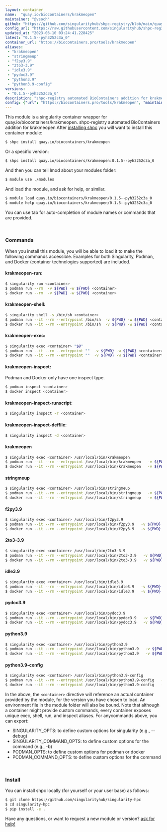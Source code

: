 ```yaml
---
layout: container
name:  "quay.io/biocontainers/krakmeopen"
maintainer: "@vsoch"
github: "https://github.com/singularityhub/shpc-registry/blob/main/quay.io/biocontainers/krakmeopen/container.yaml"
config_url: "https://raw.githubusercontent.com/singularityhub/shpc-registry/main/quay.io/biocontainers/krakmeopen/container.yaml"
updated_at: "2023-03-10 03:24:41.228425"
latest: "0.1.5--pyh3252c3a_0"
container_url: "https://biocontainers.pro/tools/krakmeopen"
aliases:
 - "krakmeopen"
 - "stringmeup"
 - "f2py3.9"
 - "2to3-3.9"
 - "idle3.9"
 - "pydoc3.9"
 - "python3.9"
 - "python3.9-config"
versions:
 - "0.1.5--pyh3252c3a_0"
description: "shpc-registry automated BioContainers addition for krakmeopen"
config: {"url": "https://biocontainers.pro/tools/krakmeopen", "maintainer": "@vsoch", "description": "shpc-registry automated BioContainers addition for krakmeopen", "latest": {"0.1.5--pyh3252c3a_0": "sha256:9a0fd04ad0d539f0249980c85203fd6dcbe5b7046e745569c867d129aa4bcf89"}, "tags": {"0.1.5--pyh3252c3a_0": "sha256:9a0fd04ad0d539f0249980c85203fd6dcbe5b7046e745569c867d129aa4bcf89"}, "docker": "quay.io/biocontainers/krakmeopen", "aliases": {"krakmeopen": "/usr/local/bin/krakmeopen", "stringmeup": "/usr/local/bin/stringmeup", "f2py3.9": "/usr/local/bin/f2py3.9", "2to3-3.9": "/usr/local/bin/2to3-3.9", "idle3.9": "/usr/local/bin/idle3.9", "pydoc3.9": "/usr/local/bin/pydoc3.9", "python3.9": "/usr/local/bin/python3.9", "python3.9-config": "/usr/local/bin/python3.9-config"}}
---
```


This module is a singularity container wrapper for quay.io/biocontainers/krakmeopen.
shpc-registry automated BioContainers addition for krakmeopen
After [installing shpc](#install) you will want to install this container module:


```bash
$ shpc install quay.io/biocontainers/krakmeopen
```

Or a specific version:

```bash
$ shpc install quay.io/biocontainers/krakmeopen:0.1.5--pyh3252c3a_0
```

And then you can tell lmod about your modules folder:

```bash
$ module use ./modules
```

And load the module, and ask for help, or similar.

```bash
$ module load quay.io/biocontainers/krakmeopen/0.1.5--pyh3252c3a_0
$ module help quay.io/biocontainers/krakmeopen/0.1.5--pyh3252c3a_0
```

You can use tab for auto-completion of module names or commands that are provided.

<br>

### Commands

When you install this module, you will be able to load it to make the following commands accessible.
Examples for both Singularity, Podman, and Docker (container technologies supported) are included.

#### krakmeopen-run:

```bash
$ singularity run <container>
$ podman run --rm  -v ${PWD} -w ${PWD} <container>
$ docker run --rm  -v ${PWD} -w ${PWD} <container>
```

#### krakmeopen-shell:

```bash
$ singularity shell -s /bin/sh <container>
$ podman run --it --rm --entrypoint /bin/sh  -v ${PWD} -w ${PWD} <container>
$ docker run --it --rm --entrypoint /bin/sh  -v ${PWD} -w ${PWD} <container>
```

#### krakmeopen-exec:

```bash
$ singularity exec <container> "$@"
$ podman run --it --rm --entrypoint ""  -v ${PWD} -w ${PWD} <container> "$@"
$ docker run --it --rm --entrypoint ""  -v ${PWD} -w ${PWD} <container> "$@"
```

#### krakmeopen-inspect:

Podman and Docker only have one inspect type.

```bash
$ podman inspect <container>
$ docker inspect <container>
```

#### krakmeopen-inspect-runscript:

```bash
$ singularity inspect -r <container>
```

#### krakmeopen-inspect-deffile:

```bash
$ singularity inspect -d <container>
```


#### krakmeopen

```bash
$ singularity exec <container> /usr/local/bin/krakmeopen
$ podman run --it --rm --entrypoint /usr/local/bin/krakmeopen   -v ${PWD} -w ${PWD} <container> -c " $@"
$ docker run --it --rm --entrypoint /usr/local/bin/krakmeopen   -v ${PWD} -w ${PWD} <container> -c " $@"
```


#### stringmeup

```bash
$ singularity exec <container> /usr/local/bin/stringmeup
$ podman run --it --rm --entrypoint /usr/local/bin/stringmeup   -v ${PWD} -w ${PWD} <container> -c " $@"
$ docker run --it --rm --entrypoint /usr/local/bin/stringmeup   -v ${PWD} -w ${PWD} <container> -c " $@"
```


#### f2py3.9

```bash
$ singularity exec <container> /usr/local/bin/f2py3.9
$ podman run --it --rm --entrypoint /usr/local/bin/f2py3.9   -v ${PWD} -w ${PWD} <container> -c " $@"
$ docker run --it --rm --entrypoint /usr/local/bin/f2py3.9   -v ${PWD} -w ${PWD} <container> -c " $@"
```


#### 2to3-3.9

```bash
$ singularity exec <container> /usr/local/bin/2to3-3.9
$ podman run --it --rm --entrypoint /usr/local/bin/2to3-3.9   -v ${PWD} -w ${PWD} <container> -c " $@"
$ docker run --it --rm --entrypoint /usr/local/bin/2to3-3.9   -v ${PWD} -w ${PWD} <container> -c " $@"
```


#### idle3.9

```bash
$ singularity exec <container> /usr/local/bin/idle3.9
$ podman run --it --rm --entrypoint /usr/local/bin/idle3.9   -v ${PWD} -w ${PWD} <container> -c " $@"
$ docker run --it --rm --entrypoint /usr/local/bin/idle3.9   -v ${PWD} -w ${PWD} <container> -c " $@"
```


#### pydoc3.9

```bash
$ singularity exec <container> /usr/local/bin/pydoc3.9
$ podman run --it --rm --entrypoint /usr/local/bin/pydoc3.9   -v ${PWD} -w ${PWD} <container> -c " $@"
$ docker run --it --rm --entrypoint /usr/local/bin/pydoc3.9   -v ${PWD} -w ${PWD} <container> -c " $@"
```


#### python3.9

```bash
$ singularity exec <container> /usr/local/bin/python3.9
$ podman run --it --rm --entrypoint /usr/local/bin/python3.9   -v ${PWD} -w ${PWD} <container> -c " $@"
$ docker run --it --rm --entrypoint /usr/local/bin/python3.9   -v ${PWD} -w ${PWD} <container> -c " $@"
```


#### python3.9-config

```bash
$ singularity exec <container> /usr/local/bin/python3.9-config
$ podman run --it --rm --entrypoint /usr/local/bin/python3.9-config   -v ${PWD} -w ${PWD} <container> -c " $@"
$ docker run --it --rm --entrypoint /usr/local/bin/python3.9-config   -v ${PWD} -w ${PWD} <container> -c " $@"
```



In the above, the `<container>` directive will reference an actual container provided
by the module, for the version you have chosen to load. An environment file in the
module folder will also be bound. Note that although a container
might provide custom commands, every container exposes unique exec, shell, run, and
inspect aliases. For anycommands above, you can export:

 - SINGULARITY_OPTS: to define custom options for singularity (e.g., --debug)
 - SINGULARITY_COMMAND_OPTS: to define custom options for the command (e.g., -b)
 - PODMAN_OPTS: to define custom options for podman or docker
 - PODMAN_COMMAND_OPTS: to define custom options for the command

<br>

### Install

You can install shpc locally (for yourself or your user base) as follows:

```bash
$ git clone https://github.com/singularityhub/singularity-hpc
$ cd singularity-hpc
$ pip install -e .
```

Have any questions, or want to request a new module or version? [ask for help!](https://github.com/singularityhub/singularity-hpc/issues)
